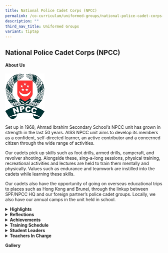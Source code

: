 ```yaml
---
title: National Police Cadet Corps (NPCC)
permalink: /co-curriculum/uniformed-groups/national-police-cadet-corps-npcc/
description: ""
third_nav_title: Uniformed Groups
variant: tiptap
---
```

<h2>National Police Cadet Corps (NPCC)</h2>
<h4><strong>About Us</strong></h4>
<div class="isomer-image-wrapper">
<img style="width: 25%;" height="auto" width="100%" src="/images/logo.png">
</div>
<p>Set up in 1968, Ahmad Ibrahim Secondary School’s NPCC unit has grown in
strength in the last 50 years. AISS NPCC unit aims to develop its members
as a confident, self-directed learner, an active contributor and a concerned
citizen through the wide range of activities.</p>
<p>Our cadets pick up skills such as foot drills, armed drills, campcraft,
and revolver shooting. Alongside these, sing-a-long sessions, physical
training, recreational activities and lectures are held to train them mentally
and physically. Values such as endurance and teamwork are instilled into
the cadets while learning these skills.&nbsp;</p>
<p>Our cadets also have the opportunity of going on overseas educational
trips to places such as Hong Kong and Brunei, through the linkup between
SPF/NPCC HQ and our foreign partner’s police cadet groups. Locally, we
also have our annual camps in the unit held in school.</p>
<p></p>
<div data-type="detailGroup" class="isomer-accordion-group isomer-accordion isomer-accordion-white">
<details class="isomer-details">
<summary><strong>Highlights</strong>
</summary>
<div data-type="detailsContent" class="isomer-details-content">
<p>Due to the easing of Covid-19 restrictions, this has allowed cadets to
attend various NPCC activities throughout the year. Cadets were given various
opportunities to attend learning journeys to police establishments such
as Police Heritage Centre and visits to Yishun Neighbourhood Police Centre,
Area Camps and participate in NPCC-related competitions such as the inter-unit
Crime Scene Investigation (CSI) Competition, in which our unit placed 8th
among the 123 participating schools. As AI NPCC continues to strive despite
of all the challenges and obstacles, let’s aim for more remarkable accomplishments
and reaching new heights together. Onwards, AI NPCC!
<br>
<br>AI NPCC Website: <a href="https://sites.google.com/moe.edu.sg/ai-npcc/home" rel="noopener noreferrer nofollow" target="_blank">https://sites.google.com/moe.edu.sg/ai-npcc/home</a>
</p>
</div>
</details>
</div>
<div data-type="detailGroup" class="isomer-accordion-group isomer-accordion isomer-accordion-white">
<details class="isomer-details">
<summary><strong>Reflections</strong>
</summary>
<div data-type="detailsContent" class="isomer-details-content">
<blockquote>
<p><em>“As I reflect, I was glad that I joined NPCC. NPCC made me realized how capable I am of being a leader and the importance of having self-discipline. Through all the trainings, NPCC taught me how to be confident leader and believe that it is fine to make mistakes as it is part of the process. I was given various opportunities to lead and guide others and I appreciate all these learning experiences that has truly shaped me to who I am today!” </em>
<br><strong>- SI (NPCC) NUR NAYLI BINTE ROMI SOFHIAN, 4N1 (2023)</strong>
</p>
</blockquote>
</div>
</details>
</div>
<div data-type="detailGroup" class="isomer-accordion-group isomer-accordion isomer-accordion-white">
<details class="isomer-details">
<summary><strong>Achievements</strong>
</summary>
<div data-type="detailsContent" class="isomer-details-content">
<p><strong>Unit Overall Proficiency Award (UOPA) </strong>
<br>2016 : Gold Award
<br>2017 : Gold Award
<br>2018 : Gold Award
<br>2019 : Gold Award
<br>2020 : Gold Award
<br>2021 : Suspended
<br>2022 : Gold Award
<br>2023 : Gold Award
<br>2024 : Gold Award
<br>
<br><strong>Best Unit Cadet </strong>
<br>2012 : SSG Li Jian Xing &amp; SSG Nur Aqilah Diyanah
<br>2013 : SSG Md Shahirul Shukor &amp; SSG Sen Shu Hui
<br>2014 : SSG Adam Malik &amp; SSG Soh Yu Qi
<br>2015 : SSG Jet Law &amp; SSG Vivian Quek
<br>2016 : SSG Kenneth Chia &amp; SSG Jessica Lim
<br>2017 : SI Kwok Si-yang &amp; SSG Partiban Tharani
<br>2018 : SSG Girish S/O Balakrishnan &amp; SSG Chen Huixin
<br>2020 : SSG Raihanatunnisa &amp; SSG Ng Wei An Ryan
<br>2021: SGT D S Jayin &amp; SGT Song Zi Qi Gladys
<br>2022: SI D S Jayin &amp; SSG Aalysha
<br>2023: SSG Saeed Muntasir Bin Mohamed Abusali &amp; SI Nur Nayli Binte
Romi Sofhian
<br>2024: SSG Ong Yi Nuo Angelina (Wang Yinuo) &amp; SSG Mohammad Khairyl
Redzuan Bin Mohammad Hanip
<br><strong><br>SPF-NPCC Badge Awardee</strong> 
<br>2017 : SI Kwok Si-yang
<br>2018 : SSG Wang Le Chen
<br>2020 : SI Ho Zheng Yang Xanthus
<br>2021 : SI Tan Cinn Yui
<br>2022 : SI D S Jayin &amp; SSG Irka Adlina
<br>2023 : SI Nur Nayli &amp; SSG Saeed Muntasir
<br>2024 : SI Nur Zafirah Insyirah Binte Zainal Abidin, SSG Lim Jun Hui, Lucas
&amp; SSG Goh Yun Hong, Collin
<br>
</p>
</div>
</details>
</div>
<div data-type="detailGroup" class="isomer-accordion-group isomer-accordion isomer-accordion-white">
<details class="isomer-details">
<summary><strong>Training Schedule</strong>
</summary>
<div data-type="detailsContent" class="isomer-details-content">
<p><strong>Wednesday</strong> 
<br>3.15 pm – 5.45 pm
<br>
<br><strong>Friday </strong>
<br>2.30 pm – 5.00 pm</p>
</div>
</details>
</div>
<div data-type="detailGroup" class="isomer-accordion-group isomer-accordion isomer-accordion-white">
<details class="isomer-details">
<summary><strong>Student Leaders</strong>
</summary>
<div data-type="detailsContent" class="isomer-details-content">
<p><strong>AISS NPCC Unit Executive Committee 24/25 </strong>
<br>
<br><strong>Chairman</strong>
<br>CPL (NPCC) AMANDA LIEW JING XI
<br><strong>Vice-Chairman</strong>
<br>CPL (NPCC) MAGSINO PIO MARTIN GARCIA
<br><strong>Secretary</strong>
<br>CPL (NPCC) KDYS TAN ROSEANNE
<br>
<br><strong>Training Unit </strong>
<br><strong>Head, Training</strong>
<br>CPL (NPCC) NG YU XUAN CONSTANCE
<br><strong>Member</strong>
<br>CPL (NPCC) SAKINAH BINTE SHEIKH IDRIS
<br>CPL (NPCC) EUGENE CHEOK JIA RUI
<br>
<br><strong>Head, Testing</strong>
<br>CPL (NPCC) AHMAD ZAQY BIN JASNI
<br><strong>Member</strong>
<br>CPL (NPCC) SERENA SREE D/O RAGURAMAN DEVAR
<br>CPL (NPCC) INSYIRAH ANDRIYANINGSIH BINTE ISMAIL
<br>
<br><strong>Function &amp; Activity Department <br>Head, FA</strong>
<br>CPL (NPCC) MUHAMMAD FAKHRY DANISH BIN KAHARUDIN
<br>CPL(NPCC) NUR MARSYA DANIA BINTE DAHLAN
<br><strong>Member</strong>
<br>CPL (NPCC) INSYIRAH ANDRIYANINGSIH BINTE ISMAIL <em>(Welfare) </em>
<br>
<br>CPL (NPCC) ANG QI SI, ASHLEE <em>(Media &amp; Publications) </em>
<br><strong>Assisting</strong>
<br>CPL (NPCC) LIN YUHAN
<br>CPL (NPCC) SAKINAH BINTE SHEIKH IDRIS
<br>CPL (NPCC) SERENA SREE D/O RAGURAMAN DEVAR
<br>
<br>CPL (NPCC) MUHAMMAD IZZ AMANI BIN MOHD FAIZAL <em>(Games)</em>  <strong>Assisting</strong>
<br>CPL (NPCC) CHIEW ADON (JIANG WEIDONG), CPL (NPCC) NAURUS ZINNEERA CPL
(NPCC) PUTRI NOR ASHURA BINTE JOHANI (Safety I/C) Assisting: CPL (NPCC)
NUR ARYA TAQIAH BINTE MOHAMAD NOOR AZHAR Logistic Department Quarter Master:
CPL (NPCC) NAURUS ZINNEERA CPL (NPCC) NUR ARYA TAQIAH BINTE MOHAMAD NOOR
AZHAR</p>
</div>
</details>
</div>
<div data-type="detailGroup" class="isomer-accordion-group isomer-accordion isomer-accordion-white">
<details class="isomer-details">
<summary><strong>Teachers In Charge</strong>
</summary>
<div data-type="detailsContent" class="isomer-details-content">
<p><strong>Ms Ow Hui Mei Wendy (OIC)<br>Contact:&nbsp;<a href="mailto:ow_hui_mei_wendy@moe.edu.sg" rel="noopener noreferrer nofollow" target="">ow_hui_mei_wendy@moe.edu.sg</a></strong>
</p>
<p>Ms Kasturi d/o Manoselvam
<br>Mr Mohd Imran Ishak
<br>Ms Bong Ming Le
<br>Ms Siti Salmiah</p>
</div>
</details>
</div>
<p><strong>Gallery</strong>
</p>
<p></p>